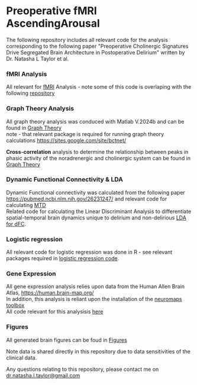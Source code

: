 # Preoperative fMRI AscendingArousal
The following repository includes all relevant code for the analysis corresponding to the following paper "Preoperative Cholinergic Signatures Drive Segregated Brain Architecture in Postoperative Delirium" written by Dr. Natasha L Taylor et al.

### fMRI Analysis

All relevant for [fMRI](/fMRI/) Analysis - note some of this code is overlaping with the following [repository](https://github.com/NatashaLTaylor/Preoperative_fMRI_FunctionalNetworks/tree/main/FC_Analysis) <br>

### Graph Theory Analysis
All graph theory analysis was conduced with Matlab V.2024b and can be found in [Graph Theory](/GraphTheory/) <br>
note - that relevant package is required for running graph theory calculations https://sites.google.com/site/bctnet/ <br>

**Cross-correlation** analysis to determine the relationship between peaks in phasic activity of the noradrenergic and cholinergic system can be found in [Graph Theory](/GraphTheory/ASS_Cross_Corr.m)

### Dynamic Functional Connectivity & LDA
Dynamic Functional connectivity was calculated from the following paper https://pubmed.ncbi.nlm.nih.gov/26231247/ and relevant code for calculating [MTD](https://github.com/macshine/coupling)<br>
Related code for calculating the Linear Discriminant Analysis to differentiate spatial-temporal brain dynamics unique to delirium and non-delirious [LDA for dFC](/dFC_LDA/).

### Logistic regression
All relevant code for logistic regression was done in R - see relevant packages required in [logistic regression code](/LogisticRegressions/).

### Gene Expression
All gene expression analysis relies upon data from the Human Allen Brain Atlas, https://human.brain-map.org/ <br>
In addition, this analysis is reliant upon the installation of the [neuromaps toolbox](https://github.com/netneurolab/neuromaps) <br>
All code relevant for this analysisis [here](/GeneExpression/)

### Figures
All generated brain figures can be foud in [Figures](/Figures/) <br>

Note data is shared directly in this repository due to data sensitivities of the clinical data.

Any questions relating to this repository, please contact me on dr.natasha.l.taylor@gmail.com





